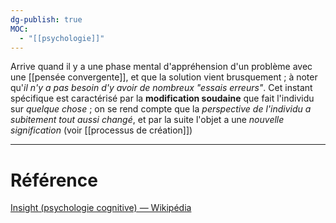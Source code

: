 ```yaml
---
dg-publish: true
MOC:
  - "[[psychologie]]"
---
```

Arrive quand il y a une phase mental d'appréhension d'un problème avec une [[pensée convergente]], et que la solution vient brusquement ; à noter qu'*il n'y a pas besoin d'y avoir de nombreux "essais erreurs"*. Cet instant spécifique est caractérisé par la **modification soudaine** que fait l'individu sur *quelque chose* ; on se rend compte que la *perspective de l'individu a subitement tout aussi changé*, et par la suite l'objet a une *nouvelle signification* (voir [[processus de création]])

---
# Référence
[Insight (psychologie cognitive) — Wikipédia](https://fr.m.wikipedia.org/wiki/Insight_(psychologie_cognitive))